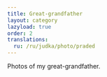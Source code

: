 ```yaml
---
title: Great-grandfather
layout: category
lazyload: true
order: 2
translations:
  ru: /ru/judka/photo/praded
---
```

Photos of my great-grandfather.
